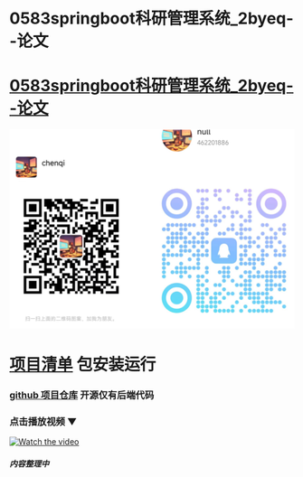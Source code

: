 # 0583springboot科研管理系统_2byeq--论文


# [0583springboot科研管理系统_2byeq--论文](https://github.com/GraduationProject-springboot/0583springboot)

![picture](https://raw.githubusercontent.com/GraduationProject-springboot/.github/main/img/wx.png)

# [项目清单](https://chenqi1990.site) 包安装运行

### [github 项目仓库](https://github.com/GraduationProject-springboot/allSpringbootProjects) 开源仅有后端代码

### 点击播放视频 ▼
[![Watch the video](https://i.sstatic.net/Vp2cE.png)](https://www.bilibili.com/video/BV1eMbYemE1U?p=81)


#####   内容整理中  











